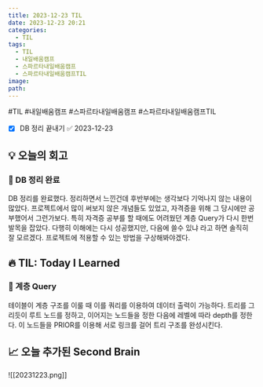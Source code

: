 ```yaml
---
title: 2023-12-23 TIL
date: 2023-12-23 20:21
categories:
  - TIL
tags:
  - TIL
  - 내일배움캠프
  - 스파르타내일배움캠프
  - 스파르타내일배움캠프TIL
image: 
path:
---
```

#TIL #내일배움캠프 #스파르타내일배움캠프 #스파르타내일배움캠프TIL 

- [x] DB 정리 끝내기 ✅ 2023-12-23

## 💡 오늘의 회고
### 👀 DB 정리 완료
DB 정리를 완료했다. 정리하면서 느낀건데 후반부에는 생각보다 기억나지 않는 내용이 많았다. 프로젝트에서 많이 써보지 않은 개념들도 있었고, 자격증을 위해 그 당시에만 공부했어서 그런가보다. 특히 자격증 공부를 할 때에도 어려웠던 계층 Query가 다시 한번 발목을 잡았다. 다행히 이해에는 다시 성공했지만, 다음에 쓸수 있냐 라고 하면 솔직히 잘 모르겠다. 프로젝트에 적용할 수 있는 방법을 구상해봐야겠다.


## 🔥 TIL: Today I Learned
### 👀 계층 Query
테이블이 계층 구조를 이룰 때 이를 쿼리를 이용하여 데이터 출력이 가능하다. 트리를 그리듯이 루트 노드를 정하고, 이어지는 노드들을 정한 다음에 레벨에 따라 depth를 정한다. 이 노드들을 PRIOR를 이용해 서로 링크를 걸어 트리 구조를 완성시킨다. 


## 📈 오늘 추가된 Second Brain
![[20231223.png]]